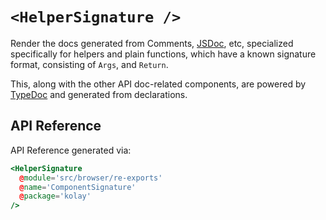 # `<HelperSignature />`

Render the docs generated from Comments, [JSDoc](https://jsdoc.app/), etc, specialized specifically for helpers and plain functions, which have a known signature format, consisting of `Args`, and `Return`.

This, along with the other API doc-related components, are powered by [TypeDoc](https://typedoc.org/) and generated from declarations.

## API Reference

API Reference generated via:

```hbs live no-shadow preview below
<HelperSignature
  @module='src/browser/re-exports'
  @name='ComponentSignature'
  @package='kolay'
/>
```
